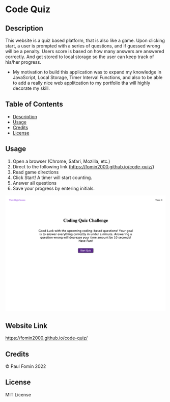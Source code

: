 # Code Quiz

## Description

This website is a quiz based platform, that is also like a game. Upon clicking start, a user is prompted with a series of questions, and if guessed wrong will be a penalty. Users score is based on how many answers are answered correctly. And get stored to local storage so the user can keep track of his/her progress.

- My motivation to build this application was to expand my knowledge in JavaScript, Local Storage, Timer Interval Functions, and also to be able to add a really nice web applitcation to my portfolio tha will highly decorate my skill.

## Table of Contents

- [Description](#description)
- [Usage](#usage)
- [Credits](#credits)
- [License](#license)

## Usage 

1. Open a browser (Chrome, Safari, Mozilla, etc.)
2. Direct to the following link (https://fomin2000.github.io/code-quiz/)
3. Read game directions
4. Click Start! A timer will start counting.
5. Answer all questions
6. Save your progress by entering initials.

![websiteScreenshot](./assets/images/code-quiz-screenshot.png)

## Website Link

https://fomin2000.github.io/code-quiz/

## Credits

© Paul Fomin 2022


## License 

MIT License